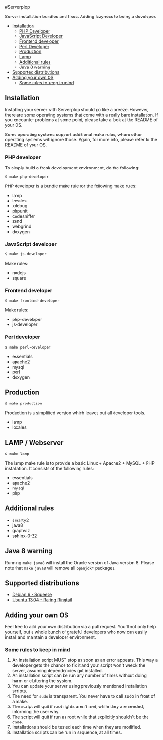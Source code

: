 #Serverplop

Server installation bundles and fixes. Adding lazyness to being a developer.

- [Installation](#installation)
  - [PHP Developer](#php-developer)
  - [JavaScript Developer](#javascript-developer)
  - [Frontend developer](#frontend-developer)
  - [Perl Developer](#perl-developer)
  - [Production](#production)
  - [Lamp](#lamp)
  - [Additional rules](#additional-rules)
  - [Java 8 warning](#java-8-warning)
- [Supported distributions](#supported-distributions)
- [Adding your own OS](#adding-your-own-os)
  - [Some rules to keep in mind](#some-rules-to-keep-in-mind)

## Installation

Installing your server with Serverplop should go like a breeze. However, there are some operating systems that come with a really bare installation. If you encounter problems at some point, please take a look at the README of your OS.

Some operating systems support additional make rules, where other operating systems will ignore those.
Again, for more info, please refer to the README of your OS.

### PHP developer

To simply build a fresh development environment, do the following:


```bash
$ make php-developer
```
PHP developer is a bundle make rule for the following make rules:

- lamp
- locales
- xdebug
- phpunit
- codesniffer
- zend
- webgrind
- doxygen

### JavaScript developer

```bash
$ make js-developer
```

Make rules:

- nodejs
- square

### Frontend developer

```bash
$ make frontend-developer
```

Make rules:

- php-developer
- js-developer

### Perl developer

```bash
$ make perl-developer
```

- essentials
- apache2
- mysql
- perl
- doxygen

## Production

```bash
$ make production
```

Production is a simplified version which leaves out all developer tools.

- lamp
- locales

## LAMP / Webserver

```bash
$ make lamp
```
The lamp make rule is to provide a basic Linux + Apache2 + MySQL + PHP installation. It consists of the following rules:

- essentials
- apache2
- mysql
- php

## Additional rules

- smarty2
- java8
- graphviz
- sphinx-0-22

## Java 8 warning

Running `make java8` will install the Oracle version of Java version 8.
Please note that `make java8` will remove all `openjdk*` packages.

## Supported distributions
- [Debian 6 - Squeeze](https://github.com/johmanx10/serverplop/tree/master/debian-6)
- [Ubuntu 13.04 - Raring Ringtail](https://github.com/johmanx10/serverplop/tree/master/ubuntu-13.04)

## Adding your own OS
Feel free to add your own distribution via a pull request. You'll not only help yourself, but a whole bunch of grateful developers who now can easily install and maintain a developer environment.

### Some rules to keep in mind
1. An installation script MUST stop as soon as an error appears. This way a developer gets the chance to fix it and your script won't wreck the server, assuming dependencies got installed.
2. An installation script can be run any number of times without doing harm or cluttering the system.
3. You can update your server using previously mentioned installation scripts.
4. The need for `sudo` is transparent. You never have to call sudo in front of a make.
5. The script will quit if root rights aren't met, while they are needed, informing the user why.
6. The script will quit if run as root while that explicitly shouldn't be the case.
7. Installations should be tested each time when they are modified.
8. Installation scripts can be run in sequence, at all times.
